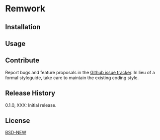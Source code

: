 # Remwork

## Installation

## Usage

## Contribute

Report bugs and feature proposals in the [Github issue tracker](https://github.com/robwierzbowski/XXX/issues). In lieu of a formal styleguide, take care to maintain the existing coding style. 

## Release History

0.1.0, XXX: Initial release.

## License

[BSD-NEW](http://en.wikipedia.org/wiki/BSD_License)
